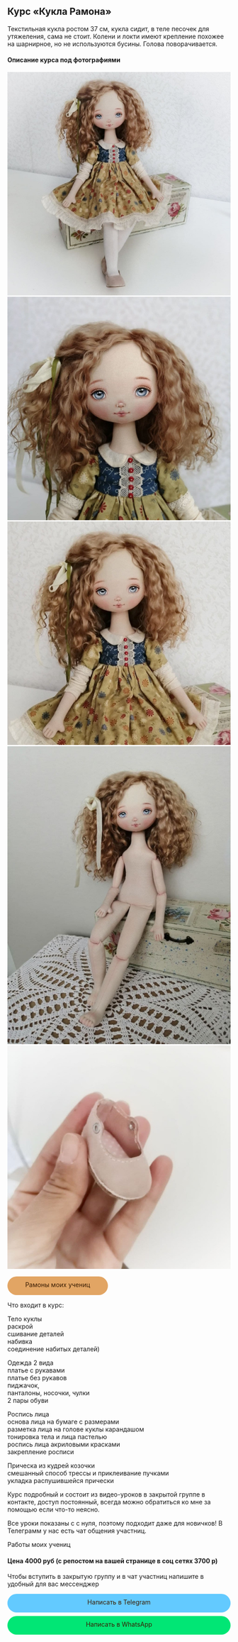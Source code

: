 
## **Курс «Кукла Рамона»**   

Текстильная кукла ростом 37 см, кукла сидит, в теле песочек для утяжеления, сама не стоит.
Колени и локти имеют крепление похожее на шарнирное, но не используются бусины.
Голова поворачивается.    
#### Описание курса под фотографиями   
![](RAMONA720.jpg) ![](dolls/720ramona1.jpg) ![](dolls/720ramona2.jpg) ![](dolls/720ramona3.jpg) ![](dolls/720ramona4.jpg)

<div style="display: block; margin-left: auto;  margin-right: auto"><div onclick="window.open('https://www.instagram.com/stories/highlights/17936409658554311/?hl=ru');" style="cursor:pointer;border-width:0;border-style:solid;background-color:#e2a564;width:45%;text-align:center;color:#3a1d03;-moz-border-radius: 30px;vertical-align: middle;height: 32px;padding-top: 10px;margin-top: 8px;margin-bottom: 8px;
      -webkit-border-radius:50px;">Рамоны моих учениц</div></div> 



Что входит в курс:

Тело куклы   
	раскрой  
	сшивание деталей  
	набивка  
	соединение набитых деталей)

Одежда 2 вида  
	платье с рукавами  
	платье без рукавов  
	пиджачок,   
	панталоны, носочки, чулки  
	2 пары обуви  
  
Роспись лица  
	основа лица на бумаге с размерами  
	разметка лица на голове куклы карандашом  
	тонировка тела и лица пастелью  
	роспись лица акриловыми красками  
	закрепление росписи 
  
Прическа из кудрей козочки  
	смешанный способ трессы и приклеивание пучками  
	укладка распушившейся прически

Курс подробный и состоит из видео-уроков в закрытой группе в контакте, 
доступ постоянный, всегда можно обратиться ко мне за помощью если что-то неясно.

Все уроки показаны с с нуля, поэтому подходит даже для новичков!
В Телеграмм у нас есть чат общения участниц.

Работы моих учениц

#### Цена 4000 руб (с репостом на вашей странице в соц сетях 3700 р)

Чтобы вступить в закрытую группу и в чат участниц напишите в удобный для вас мессенджер   

  <div style="display: block; margin-left: auto;  margin-right: auto"><div onclick="window.open('https://t.me/tomiris_doll');" style="cursor:pointer;border-width:0;border-style:solid;background-color:#63caff;width:100%;text-align:center;color:#3a1d03;-moz-border-radius: 30px;vertical-align: middle;height: 32px;padding-top: 10px;margin-top: 8px;margin-bottom: 8px;
      -webkit-border-radius:50px;">Написать в Telegram</div></div>   
      
 <div style="display: block; margin-left: auto;  margin-right: auto"><div onclick="window.open('https://api.whatsapp.com/send?phone=+79146975970>');" style="cursor:pointer;border-width:0;border-style:solid;background-color:#01e675;width:100%;text-align:center;color:#3a1d03;-moz-border-radius: 30px;vertical-align: middle;height: 32px;padding-top: 10px;margin-top: 8px;margin-bottom: 8px;
      -webkit-border-radius:50px;">Написать в WhatsApp</div></div>
